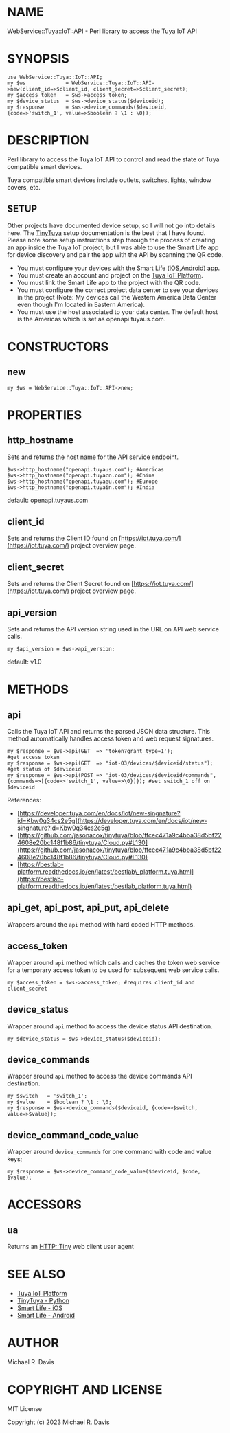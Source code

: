 # NAME

WebService::Tuya::IoT::API - Perl library to access the Tuya IoT API

# SYNOPSIS

    use WebService::Tuya::IoT::API;
    my $ws             = WebService::Tuya::IoT::API->new(client_id=>$client_id, client_secret=>$client_secret);
    my $access_token   = $ws->access_token;
    my $device_status  = $ws->device_status($deviceid);
    my $response       = $ws->device_commands($deviceid, {code=>'switch_1', value=>$boolean ? \1 : \0});

# DESCRIPTION

Perl library to access the Tuya IoT API to control and read the state of Tuya compatible smart devices.

Tuya compatible smart devices include outlets, switches, lights, window covers, etc.

## SETUP

Other projects have documented device setup, so I will not go into details here.  The [TinyTuya](https://github.com/jasonacox/tinytuya#setup-wizard---getting-local-keys) setup documentation is the best that I have found. Please note some setup instructions step through the process of creating an app inside the Tuya IoT project, but I was able to use the Smart Life app for device discovery and pair the app with the API by scanning the QR code.

- You must configure your devices with the Smart Life ([iOS](https://apps.apple.com/us/app/smart-life-smart-living/id1115101477),[Android](https://play.google.com/store/apps/details?id=com.tuya.smartlife)) app.
- You must create an account and project on the [Tuya IoT Platform](https://iot.tuya.com/).
- You must link the Smart Life app to the project with the QR code.
- You must configure the correct project data center to see your devices in the project (Note: My devices call the Western America Data Center even though I'm located in Eastern America).
- You must use the host associated to your data center. The default host is the Americas which is set as openapi.tuyaus.com.

# CONSTRUCTORS

## new

    my $ws = WebService::Tuya::IoT::API->new;

# PROPERTIES

## http\_hostname

Sets and returns the host name for the API service endpoint.

    $ws->http_hostname("openapi.tuyaus.com"); #Americas
    $ws->http_hostname("openapi.tuyacn.com"); #China
    $ws->http_hostname("openapi.tuyaeu.com"); #Europe
    $ws->http_hostname("openapi.tuyain.com"); #India

default: openapi.tuyaus.com

## client\_id

Sets and returns the Client ID found on [https://iot.tuya.com/](https://iot.tuya.com/) project overview page.

## client\_secret

Sets and returns the Client Secret found on [https://iot.tuya.com/](https://iot.tuya.com/) project overview page.

## api\_version

Sets and returns the API version string used in the URL on API web service calls.

    my $api_version = $ws->api_version;

default: v1.0

# METHODS

## api

Calls the Tuya IoT API and returns the parsed JSON data structure.  This method automatically handles access token and web request signatures.

    my $response = $ws->api(GET  => 'token?grant_type=1');                                                             #get access token
    my $response = $ws->api(GET  => "iot-03/devices/$deviceid/status");                                                #get status of $deviceid
    my $response = $ws->api(POST => "iot-03/devices/$deviceid/commands", {commands=>[{code=>'switch_1', value=>\0}]}); #set switch_1 off on $deviceid

References:

- [https://developer.tuya.com/en/docs/iot/new-singnature?id=Kbw0q34cs2e5g](https://developer.tuya.com/en/docs/iot/new-singnature?id=Kbw0q34cs2e5g)
- [https://github.com/jasonacox/tinytuya/blob/ffcec471a9c4bba38d5bf224608e20bc148f1b86/tinytuya/Cloud.py#L130](https://github.com/jasonacox/tinytuya/blob/ffcec471a9c4bba38d5bf224608e20bc148f1b86/tinytuya/Cloud.py#L130)
- [https://bestlab-platform.readthedocs.io/en/latest/bestlab\_platform.tuya.html](https://bestlab-platform.readthedocs.io/en/latest/bestlab_platform.tuya.html)

## api\_get, api\_post, api\_put, api\_delete

Wrappers around the `api` method with hard coded HTTP methods.

## access\_token

Wrapper around `api` method which calls and caches the token web service for a temporary access token to be used for subsequent web service calls.

    my $access_token = $ws->access_token; #requires client_id and client_secret

## device\_status

Wrapper around `api` method to access the device status API destination.

    my $device_status = $ws->device_status($deviceid);

## device\_commands

Wrapper around `api` method to access the device commands API destination.

    my $switch   = 'switch_1';
    my $value    = $boolean ? \1 : \0;
    my $response = $ws->device_commands($deviceid, {code=>$switch, value=>$value});

## device\_command\_code\_value

Wrapper around `device_commands` for one command with code and value keys;

    my $response = $ws->device_command_code_value($deviceid, $code, $value);

# ACCESSORS

## ua

Returns an [HTTP::Tiny](https://metacpan.org/pod/HTTP::Tiny) web client user agent

# SEE ALSO

- [Tuya IoT Platform](https://iot.tuya.com/)
- [TinyTuya - Python](https://github.com/jasonacox/tinytuya)
- [Smart Life - iOS](https://apps.apple.com/us/app/smart-life-smart-living/id1115101477)
- [Smart Life - Android](https://play.google.com/store/apps/details?id=com.tuya.smartlife)

# AUTHOR

Michael R. Davis

# COPYRIGHT AND LICENSE

MIT License

Copyright (c) 2023 Michael R. Davis
